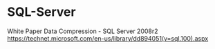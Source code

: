 # SQL-Server

White Paper Data Compression - SQL Server 2008r2
https://technet.microsoft.com/en-us/library/dd894051(v=sql.100).aspx
